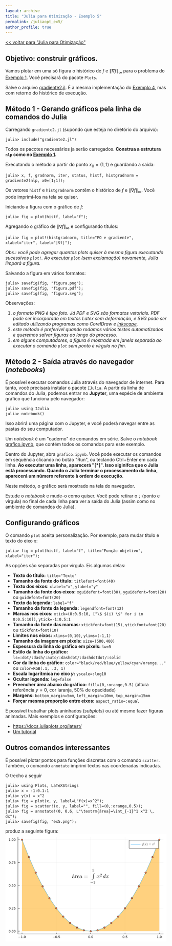 ```yaml
---
layout: archive
title: "Julia para Otimização - Exemplo 5"
permalink: /juliaopt_ex5/
author_profile: true
---
```


[<< voltar para "Julia para Otimização"](/juliaopt/)

## Objetivo: construir gráficos.

Vamos plotar em uma só figura o histórico de $f$ e $\|\nabla f\|_\infty$ para o problema do [Exemplo 1](/juliaopt_ex1). Você precisará do pacote `Plots`.

Salve o arquivo [gradiente2.jl](/files/julia/gradiente2.jl). É a mesma implementação do [Exemplo 4](/juliaopt_ex4), mas com retorno do histórico de execução.

## Método 1 - Gerando gráficos pela linha de comandos do Julia

Carregando `gradiente2.jl` (supondo que esteja no diretório do arquivo):
~~~
julia> include("gradiente2.jl")
~~~

Todos os pacotes necessários ja serão carregados. **Construa a estrutura `nlp` como no [Exemplo 1](/juliaopt_ex1).**

Executando o método a partir do ponto $x_0=(1,1)$ e guardando a saída:
~~~
julia> x, f, gradnorm, iter, status, histf, histgradnorm = gradiente2(nlp, x0=[1;1]);
~~~

Os vetores `histf` e `histgradnorm` contêm o histórico de $f$ e $\|\nabla f\|_\infty$. Você pode imprimi-los na tela se quiser.

Iniciando a figura com o gráfico de $f$:
~~~
julia> fig = plot(histf, label="f");
~~~

Agregando o gráfico de $\|\nabla f\|_\infty$ e configurando títulos:
~~~
julia> fig = plot!(histgradnorm, title="FO e gradiente", xlabel="iter", label="|∇f|");
~~~

*Obs.: você pode agregar quantos plots quiser à mesma figura executando sucessivos `plot!`. Ao executar `plot` (sem exclamação) novamente, Julia limpará a figura.*

Salvando a figura em vários formatos:
~~~
julia> savefig(fig, "figura.png");
julia> savefig(fig, "figura.pdf");
julia> savefig(fig, "figura.svg");
~~~

Observações:

1. *o formato PNG é tipo foto. Já PDF e SVG são formatos vetoriais. PDF pode ser incorporado em textos Latex sem deformação, e SVG pode ser editado utilizando programas como CorelDraw e [Inkscape](https://inkscape.org/).*
1. *este método é preferível quando rodamos vários testes automatizados e queremos salvar figuras ao longo do processo.*
1. *em alguns computadores, a figura é mostrada em janela separada ao executar o comando `plot` sem ponto e vírgula no fim.*
<!--1. *você pode querer tentar gerar figuras diretamente para códigos Latex com o pacote [PGFPlots](https://github.com/JuliaTeX/PGFPlots.jl) (atenção: esse pacote possui várias dependências, e pode levar muito tempo para instalar...).*-->


## Método 2 - Saída através do navegador (*notebooks*)

É possível executar comandos Julia através do navegador de internet. Para tanto, você precisará instalar o pacote `IJulia`. A partir da linha de comandos do Julia, podemos entrar no **Jupyter**, uma espécie de ambiente gráfico que funciona pelo navegador:

~~~
julia> using IJulia
julia> notebook()
~~~

Isso abrirá uma página com o Jupyter, e você poderá navegar entre as pastas do seu computador.

Um *notebook* é um "caderno" de comandos em série. Salve o *notebook* [grafico.ipynb](/files/julia/grafico.ipynb), que contém todos os comandos para este exemplo.

Dentro do Jupyter, abra `grafico.ipynb`. Você pode executar os comandos em sequência clicando no botão "Run", ou teclando Ctrl+Enter em cada linha. **Ao executar uma linha, aparecerá "[*]". Isso siginifca que o Julia está processando. Quando o Julia terminar o processamento da linha, aparecerá um número referente à ordem de execução**.

Neste método, o gráfico será mostrado na tela do navegador.

Estude o *notebook* e mude-o como quiser. Você pode retirar o `;` (ponto e vírgula) no final de cada linha para ver a saída do Julia (assim como no ambiente de comandos do Julia).


## Configurando gráficos

O comando `plot` aceita personalização. Por exemplo, para mudar título e texto do eixo $x$:

~~~
julia> fig = plot(histf, label="f", title="Função objetivo", xlabel="iter");
~~~

As opções são separadas por vírgula. Eis algumas delas:

- **Texto do título:** `title="Texto"`
- **Tamanho da fonte do título:** `titlefont=font(40)`
- **Texto dos eixos**: `xlabel="x"`, `ylabel="y"`
- **Tamanho da fonte dos eixos:** `xguidefont=font(30)`, `yguidefont=font(20)` ou `guidefont=font(20)`
- **Texto da legenda:** `label="f"`
- **Tamanho da fonte da legenda:** `legendfont=font(12)`
- **Marcas nos eixos:** `xtick=(0:0.5:10, ["\$ $(i) \$" for i in 0:0.5:10])`, `ytick=-1:0.5:1`
- **Tamanho da fonte das marcas:** `xtickfont=font(15)`, `ytickfont=font(20)` ou `tickfont=font(10)`
- **Limites nos eixos:** `xlims=(0,10)`, `ylims=(-1,1)`
- **Tamanho da imagem em pixels:** `size=(500,400)`
- **Espessura da linha do gráfico em pixels:** `lw=5`
- **Estilo da linha do gráfico:** `ls=:dot/:dash/:auto/:dashdot/:dashdotdot/:solid`
- **Cor da linha do gráfico:** `color="black/red/blue/yellow/cyan/orange..."` ou `color=RGB(.1, .3, 1)`
- **Escala logarítmica no eixo $y$:** `yscale=:log10`
- **Ocultar legenda:** `leg=false`
- **Preencher área abaixo do gráfico:** `fill=(0,:orange,0.5)` (altura referência $y=0$, cor laranja, 50% de opacidade)
- **Margens:** `bottom_margin=5mm`, `left_margin=10mm`, `top_margin=15mm`
- **Forçar mesma proporção entre eixos:** `aspect_ratio=:equal`

É possível trabalhar plots aninhados (*subplots*) ou até mesmo fazer figuras animadas. Mais exemplos e configurações:
- <https://docs.juliaplots.org/latest/>
- [Um tutorial](https://sites.google.com/view/oficinadejuliapetmecanicaufes/gr%C3%A1ficos/gr%C3%A1ficos-bidimensionais?authuser=0)


## Outros comandos interessantes

É possível plotar pontos para funções discretas com o comando `scatter`. Também, o comando `annotate` imprimi textos nas coordenadas indicadas.

O trecho a seguir
~~~
julia> using Plots, LaTeXStrings
julia> x = -1:0.1:1
julia> y(x) = x^2
julia> fig = plot(x, y, label=L"f(x)=x^2");
julia> fig = scatter!(x, y, label="", fill=(0,:orange,0.5));
julia> fig = annotate!(0, 0.6, L"\textrm{área}=\int_{-1}^1 x^2 \, dx");
julia> savefig(fig, "ex5.png");
~~~
produz a seguinte figura:
![Exemplo 5](/files/julia/ex5.png)
